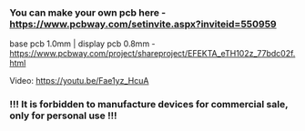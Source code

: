 
### You can make your own pcb here - https://www.pcbway.com/setinvite.aspx?inviteid=550959

base pcb 1.0mm | display pcb 0.8mm - https://www.pcbway.com/project/shareproject/EFEKTA_eTH102z_77bdc02f.html

Video: https://youtu.be/Fae1yz_HcuA

### !!! It is forbidden to manufacture devices for commercial sale, only for personal use !!!
